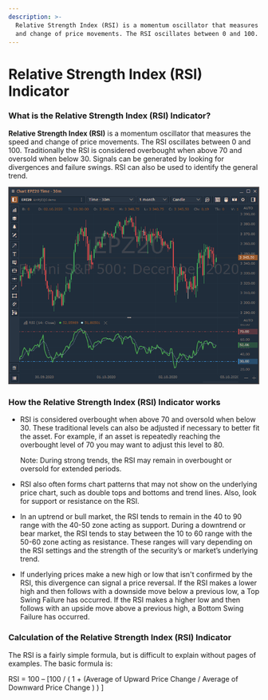 ```yaml
---
description: >-
  Relative Strength Index (RSI) is a momentum oscillator that measures the speed
  and change of price movements. The RSI oscillates between 0 and 100.
---
```


# Relative Strength Index \(RSI\) Indicator

### What is the Relative Strength Index \(RSI\) Indicator?

**Relative Strength Index \(RSI\)** is a momentum oscillator that measures the speed and change of price movements. The RSI oscillates between 0 and 100. Traditionally the RSI is considered overbought when above 70 and oversold when below 30. Signals can be generated by looking for divergences and failure swings. RSI can also be used to identify the general trend.

![](../../../../.gitbook/assets/image%20%2860%29.png)

### How the Relative Strength Index \(RSI\) Indicator works

* RSI is considered overbought when above 70 and oversold when below 30. These traditional levels can also be adjusted if necessary to better fit the asset. For example, if an asset is repeatedly reaching the overbought level of 70 you may want to adjust this level to 80.

  Note: During strong trends, the RSI may remain in overbought or oversold for extended periods.

* RSI also often forms chart patterns that may not show on the underlying price chart, such as double tops and bottoms and trend lines. Also, look for support or resistance on the RSI.
* In an uptrend or bull market, the RSI tends to remain in the 40 to 90 range with the 40-50 zone acting as support. During a downtrend or bear market, the RSI tends to stay between the 10 to 60 range with the 50-60 zone acting as resistance. These ranges will vary depending on the RSI settings and the strength of the security’s or market’s underlying trend.
* If underlying prices make a new high or low that isn't confirmed by the RSI, this divergence can signal a price reversal. If the RSI makes a lower high and then follows with a downside move below a previous low, a Top Swing Failure has occurred. If the RSI makes a higher low and then follows with an upside move above a previous high, a Bottom Swing Failure has occurred.

### Calculation of the Relative Strength Index \(RSI\) Indicator

The RSI is a fairly simple formula, but is difficult to explain without pages of examples. The basic formula is:

RSI = 100 – \[100 / \( 1 + \(Average of Upward Price Change / Average of Downward Price Change \) \) \]

